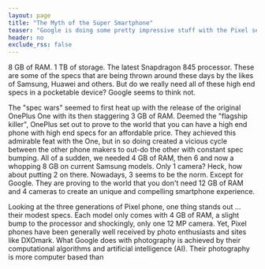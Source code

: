 ```yaml
---
layout: page
title: "The Myth of the Super Smartphone"
teaser: "Google is doing some pretty impressive stuff with the Pixel series, a modest phone by comparison"
header: no
exclude_rss: false
---
```


8 GB of RAM. 1 TB of storage. The latest Snapdragon 845 processor. These are some of the specs that are being thrown around these days by the likes of Samsung, Huawei and others. But do we really need all of these high end specs in a pocketable device? Google seems to think not.

The "spec wars" seemed to first heat up with the release of the original OnePlus One with its then staggering 3 GB of RAM. Deemed the "flagship killer", OnePlus set out to prove to the world that you can have a high end phone with high end specs for an affordable price. They achieved this admirable feat with the One, but in so doing created a vicious cycle between the other phone makers to out-do the other with constant spec bumping. All of a sudden, we needed 4 GB of RAM, then 6 and now a whopping 8 GB on current Samsung models. Only 1 camera? Heck, how about putting 2 on there. Nowadays, 3 seems to be the norm. Except for Google. They are proving to the world that you don't need 12 GB of RAM and 4 cameras to create an unique and compelling smartphone experience.

Looking at the three generations of Pixel phone, one thing stands out ... their modest specs. Each model only comes with 4 GB of RAM, a slight bump to the processor and shockingly, only one 12 MP camera. Yet, Pixel phones have been generally well received by photo enthusiasts and sites like DXOmark. What Google does with photography is achieved by their computational algorithms and artificial intelligence (AI). Their photography is more computer based than 